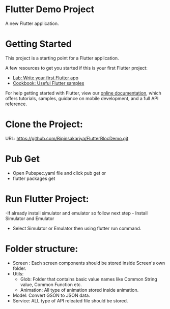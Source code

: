 # Flutter Demo Project

A new Flutter application.

# Getting Started

This project is a starting point for a Flutter application.

A few resources to get you started if this is your first Flutter project:

- [Lab: Write your first Flutter app](https://flutter.dev/docs/get-started/codelab)
- [Cookbook: Useful Flutter samples](https://flutter.dev/docs/cookbook)

For help getting started with Flutter, view our
[online documentation](https://flutter.dev/docs), which offers tutorials,
samples, guidance on mobile development, and a full API reference.


# Clone the Project:
URL: https://github.com/Bipinsakariya/FlutterBlocDemo.git

# Pub Get
- Open Pubspec.yaml file and click pub get
or
- flutter packages get

# Run Flutter Project:
-If already install simulator and emulator so follow next step 
    - Install Simulator and Emulator
- Select Simulator or Emulator then using flutter run command.

# Folder structure:
- Screen : Each screen components should be stored inside Screen's own folder.
- Utils:
    - Glob: Folder that contains basic value names like Common String value, Common Function etc.
    - Animation: All type of animation stored inside animation.
- Model: Convert GSON to JSON data.
- Service: ALL type of API releated file should be stored.





